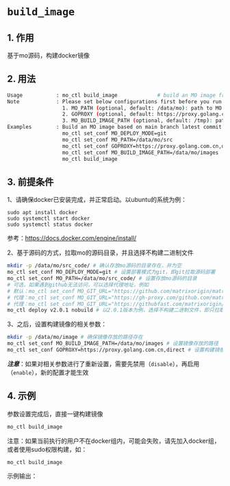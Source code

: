 # `build_image`
## 1. 作用
基于mo源码，构建docker镜像

## 2. 用法
```bash
Usage           : mo_ctl build_image             # build an MO image from source code
Note            : Please set below configurations first before you run the [enable] option
                  1. MO_PATH (optional, default: /data/mo): path to MO source codes. 
                  2. GOPROXY (optional, default: https://proxy.golang.com.cn,direct): GO proxy setting. 
                  3. MO_BUILD_IMAGE_PATH (optional, default: /tmp): path to save target MO image
Examples        : Build an MO image based on main branch latest commit id
                  mo_ctl set_conf MO_DEPLOY_MODE=git
                  mo_ctl set_conf MO_PATH=/data/mo/src
                  mo_ctl set_conf GOPROXY=https://proxy.golang.com.cn,direct
                  mo_ctl set_conf MO_BUILD_IMAGE_PATH=/data/mo/images
                  mo_ctl build_image
```


## 3. 前提条件
1、请确保docker已安装完成，并正常启动。以ubuntu的系统为例：
```
sudo apt install docker
sudo systemctl start docker
sudo systemctl status docker
```
参考：https://docs.docker.com/engine/install/

2、基于源码的方式，拉取mo的源码目录，并且选择不构建二进制文件
```bash
mkdir -p /data/mo/src_code/ # 确认存放mo源码的目录存在，并为空
mo_ctl set_conf MO_DEPLOY_MODE=git # 设置部署模式为git，即git拉取源码部署
mo_ctl set_conf MO_PATH=/data/mo/src_code/ # 设置存放mo源码的目录
# 可选，如果遇到github无法访问，可以选择代理地址，例如
# 默认：mo_ctl set_conf MO_GIT_URL="https://github.com/matrixorigin/matrixone.git"
# 代理：mo_ctl set_conf MO_GIT_URL="https://gh-proxy.com/github.com/matrixorigin/matrixone.git"
# 代理：mo_ctl set_conf MO_GIT_URL="https://githubfast.com/matrixorigin/matrixone.git"
mo_ctl deploy v2.0.1 nobuild # 以2.0.1版本为例，选择不构建二进制文件，即只拉取代码即可
```

3、之后，设置构建镜像的相关参数：
```bash
mkdir -p /data/mo/image # 确保镜像存放的路径存在
mo_ctl set_conf MO_BUILD_IMAGE_PATH=/data/mo/images # 设置镜像存放的路径
mo_ctl set_conf GOPROXY=https://proxy.golang.com.cn,direct # 设置构建镜像时的go代理地址，参考：https://developer.aliyun.com/article/879662
```


***注意***：如果对相关参数进行了重新设置，需要先禁用（`disable`），再启用（`enable`），新的配置才能生效

## 4. 示例
参数设置完成后，直接一键构建镜像
```bash
mo_ctl build_image
```

注意：如果当前执行的用户不在docker组内，可能会失败，请先加入docker组，或者使用sudo权限构建，如：
```
mo_ctl build_image
```

示例输出：
```bash

```
